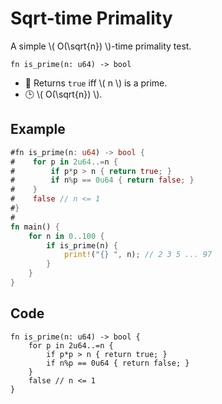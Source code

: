 # Sqrt-time Primality

A simple \\( O(\sqrt{n}) \\)-time primality test.

`fn is_prime(n: u64) -> bool`
- 💬 Returns `true` iff \\( n \\) is a prime.
- 🕒 \\( O(\sqrt{n}) \\).

## Example
```rust
#fn is_prime(n: u64) -> bool {
#    for p in 2u64..=n {
#        if p*p > n { return true; }
#        if n%p == 0u64 { return false; }
#    }
#    false // n <= 1
#}
#
fn main() {
    for n in 0..100 {
        if is_prime(n) {
            print!("{} ", n); // 2 3 5 ... 97
        }
    }
}
```

## Code
```rust,noplayground
fn is_prime(n: u64) -> bool {
    for p in 2u64..=n {
        if p*p > n { return true; }
        if n%p == 0u64 { return false; }
    }
    false // n <= 1
}
```